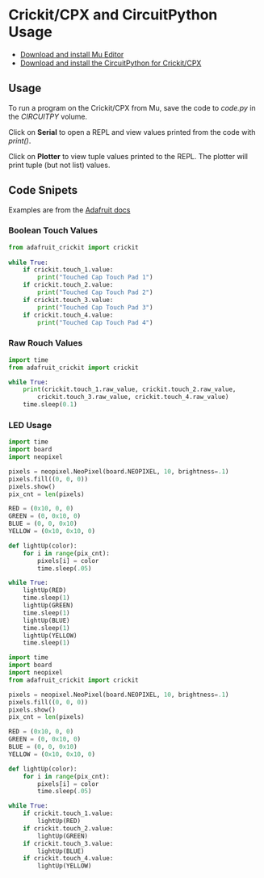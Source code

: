 # Crickit/CPX and CircuitPython Usage

* [Download and install Mu Editor](https://learn.adafruit.com/welcome-to-circuitpython/installing-mu-editor)
* [Download and install the CircuitPython for Crickit/CPX](https://learn.adafruit.com/adafruit-crickit-creative-robotic-interactive-construction-kit/circuitpython-code)

## Usage

To run a program on the Crickit/CPX from Mu, save the code to *code.py* in the *CIRCUITPY* volume.

Click on **Serial** to open a REPL and view values printed from the code with *print()*.

Click on **Plotter** to view tuple values printed to the REPL. The plotter will print tuple (but not list) values.

## Code Snipets

Examples are from the [Adafruit docs](https://learn.adafruit.com/adafruit-crickit-creative-robotic-interactive-construction-kit/circuitpython-code/)

### Boolean Touch Values

```python
from adafruit_crickit import crickit
  
while True:
    if crickit.touch_1.value:
        print("Touched Cap Touch Pad 1")
    if crickit.touch_2.value:
        print("Touched Cap Touch Pad 2")
    if crickit.touch_3.value:
        print("Touched Cap Touch Pad 3")
    if crickit.touch_4.value:
        print("Touched Cap Touch Pad 4")
```

### Raw Rouch Values

```python
import time
from adafruit_crickit import crickit

while True:
    print(crickit.touch_1.raw_value, crickit.touch_2.raw_value,
        crickit.touch_3.raw_value, crickit.touch_4.raw_value)    
    time.sleep(0.1)
```

### LED Usage

```python
import time
import board
import neopixel

pixels = neopixel.NeoPixel(board.NEOPIXEL, 10, brightness=.1)
pixels.fill((0, 0, 0))
pixels.show()
pix_cnt = len(pixels)

RED = (0x10, 0, 0) 
GREEN = (0, 0x10, 0)
BLUE = (0, 0, 0x10)
YELLOW = (0x10, 0x10, 0)

def lightUp(color):
    for i in range(pix_cnt):
        pixels[i] = color
        time.sleep(.05)

while True:
    lightUp(RED)
    time.sleep(1)
    lightUp(GREEN)
    time.sleep(1)
    lightUp(BLUE)
    time.sleep(1)
    lightUp(YELLOW)
    time.sleep(1)
```

```python
import time
import board
import neopixel
from adafruit_crickit import crickit

pixels = neopixel.NeoPixel(board.NEOPIXEL, 10, brightness=.1)
pixels.fill((0, 0, 0))
pixels.show()
pix_cnt = len(pixels)

RED = (0x10, 0, 0) 
GREEN = (0, 0x10, 0)
BLUE = (0, 0, 0x10)
YELLOW = (0x10, 0x10, 0)

def lightUp(color):
    for i in range(pix_cnt):
        pixels[i] = color
        time.sleep(.05)

while True:
    if crickit.touch_1.value:
        lightUp(RED)
    if crickit.touch_2.value:
        lightUp(GREEN)
    if crickit.touch_3.value:
        lightUp(BLUE)
    if crickit.touch_4.value:
        lightUp(YELLOW)
```